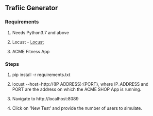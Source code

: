 ## Trafiic Generator

### Requirements

1. Needs Python3.7 and above

2. Locust - [Locust](https://docs.locust.io/en/stable/installation.html)

3. ACME Fitness App 

### Steps

1. pip install -r requirements.txt

2. locust --host=http://{IP ADDRESS}:{PORT}, where IP_ADDRESS and PORT are the address on which the ACME SHOP App is running. 

3. Navigate to http://localhost:8089

4. Click on 'New Test' and provide the number of users to simulate. 


